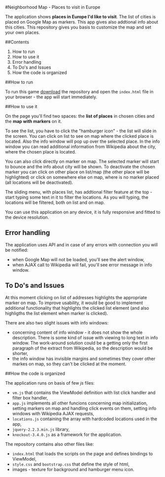 #Neighborhood Map - Places to visit in Europe

The application shows **places in Europe I'd like to visit**. The list of cities is placed on Google Map as markers. This app gives also addtional info about this cities. This repository gives you basis to customize the map and set your own places.

##Contents

1. How to run
2. How to use it
3. Error handling
4. To Do's and Issues
5. How the code is organized


##How to run

To run this game [download](https://github.com/Mancinek/Neighborhood-Map-Project/archive/master.zip) the repository and open the `index.html` file in your browser - the app will start immediately.

##How to use it

On the page you'll find two spaces: the **list of places** in chosen cities and the **map with markers** on it.

To see the list, you have to click the "hamburger icon" - the list will slide in the screen. You can click on list to see on map where the clicked place is located. Also the info window will pop up over the selected place. In the info window you can read additional information from Wikipedia about the city, where the chosen place is located.

You can also click directly on marker on map. The selected marker will start to bounce and the info about city will be shown. To deactivate the chosen marker you can click on other place on list/map (the other place will be highlighted) or click on somewhere else on map, where is no marker placed (all locations will be deactivated).

The sliding menu, with places list, has addtional filter feature at the top - start typing some text in it to filter the locations. As you will typing, the locations will be filtered, both on list and on map.

You can use this application on any device, it is fully responsive and fitted to the device resolution.


## Error handling

The application uses API and in case of any errors with connection you will be notified:
- when Google Map will not be loaded, you'll see the alert window,
- when AJAX call to Wikipedia will fail, you'll see error message in info window.

## To Do's and Issues

At this moment clicking on list of addresses highlights the appropriate marker on map. To improve usability, it would be good to implement additional functionality that highlights the clicked list element (and also highligths the list element when marker is clicked).

There are also two slight issues with info windows:
- concerning content of info window - it does not show the whole description. There is some kind of issue with viewing to long text in info window. The work-around solution could be a getting only the first paragraph of the extract from Wikipedia, so the description would be shorter,
- the info window has invisible margins and sometimes they cover other markes on map, so they can't be clicked at the moment.

##How the code is organized

The application runs on basis of few _js_ files:

* `vm.js` that contains the ViewModel definition with list click handler and filter box handler,
* `app.js` implements all other funcions concerning map initialization, setting markers on map and handling click events on them, setting info windows with Wikipedia AJAX requests,
* `locations.js` containing the array with hardcoded locations used in the app,
* `jquery-2.2.3.min.js` library,
* `knockout-3.4.0.js` as a framework for the application.

The repository contains also other files like:

* `index.html` that loads the scripts on the page and defines bindings to ViewModel,
* `style.css` and `bootstrap.css` that define the style of html,
* images - texture for background and hamburger menu icon.

